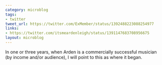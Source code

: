 ```yaml
---
category: microblog
tags:
- twitter
tweet_url: https://twitter.com/ExMember/status/1392488223088254977
links:
- https://twitter.com/itsmeardenleigh/status/1391147683708956675
layout: microblog
---
```

In one or three years, when Arden is a commercially successful musician (by income and/or audience), I will point to this as where it began.
